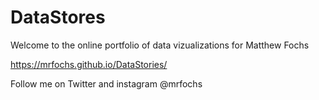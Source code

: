 # DataStores
Welcome to  the online portfolio of data vizualizations for Matthew Fochs

https://mrfochs.github.io/DataStories/

Follow me on Twitter and instagram @mrfochs
